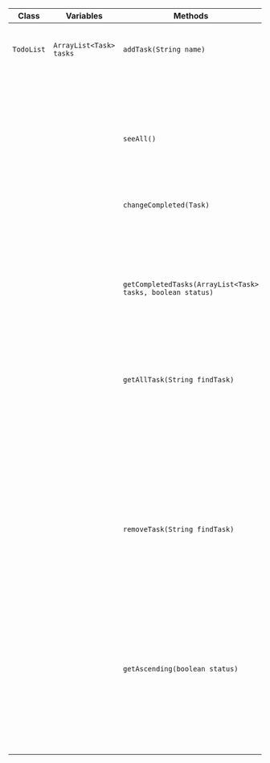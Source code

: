 | Class      | Variables               | Methods                                                    | Scenario                                                                                               | Output                           |
|------------|-------------------------|------------------------------------------------------------|--------------------------------------------------------------------------------------------------------|----------------------------------|
| `TodoList` | `ArrayList<Task> tasks` | `addTask(String name)`                                     | add a new Task object to arraylist tasks                                                               | "true"                            |
|            |                         |                                                            | does not add new Task to arraylist                                                                     |                       |
|            |                         |                                                            |                                                                                                        |                                  |
|            |                         | `seeAll()`                                                 | returns the tasks arraylist                                                                            | arraylist tasks                  |
|            |                         |                                                            |                                                                                                        |                                  |
|            |                         | `changeCompleted(Task)`                                    | changes the Task´s boolean completed to the opposite. Return the changed object                        | Task                             |
|            |                         | `getCompletedTasks(ArrayList<Task> tasks, boolean status)` | returns new ArrayList with the Task true boolean completed.                                            | Arraylist<Task> completedTasks   |
|            |                         |                                                            |                                                                                                        |                                  |
|            |                         | `getAllTask(String findTask)`                              | searches through the ArrayList<Task> tasks names to see if findTask in list. If found:                 | "In list"                        |
|            |                         |                                                            | if not found in the list.                                                                              | "Not in list"                    |
|            |                         |                                                            |                                                                                                        |                                  |
|            |                         | `removeTask(String findTask)`                              | Searches in array ArrayList<Task> tasks to see if findTask in list. If found remove the task and sout removed | "Removed"                        |
|            |                         |                                                            | if not found                                                                                           | "Not in list"                    |
|            |                         |                                                            |                                                                                                        |                                  |
|            |                         | `getAscending(boolean status)`                             | sorts a new arraylist if the boolean status is true return the list in ascending order                 | Arraylist<Task> ascendingTasks   |
|            |                         |                                                            | if boolean status is false                                                                             | Arraylist<Task> descending Tasks |
 